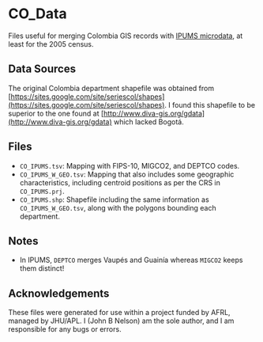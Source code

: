 CO_Data
===

Files useful for merging Colombia GIS records with [IPUMS microdata](https://international.ipums.org/international/), at least for the 2005 census. 

Data Sources
---
The original Colombia department shapefile was obtained from [https://sites.google.com/site/seriescol/shapes](https://sites.google.com/site/seriescol/shapes). I found this shapefile to be superior to the one found at [http://www.diva-gis.org/gdata](http://www.diva-gis.org/gdata) which lacked Bogotá.

Files
---

- `CO_IPUMS.tsv`: Mapping with FIPS-10, MIGCO2, and DEPTCO codes.
- `CO_IPUMS_W_GEO.tsv`: Mapping that also includes some geographic characteristics, including centroid positions as per the CRS in `CO_IPUMS.prj`.
- `CO_IPUMS.shp`: Shapefile including the same information as `CO_IPUMS_W_GEO.tsv`, along with the polygons bounding each department.

Notes
---
- In IPUMS, `DEPTCO` merges Vaupés and Guainía whereas `MIGCO2` keeps them distinct!


Acknowledgements
----------------

These files were generated for use within a project funded by AFRL,
managed by JHU/APL. I (John B Nelson) am the sole author, and I am responsible
for any bugs or errors.